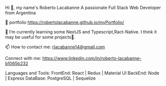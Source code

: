 ﻿Hi 👋, my name's Roberto Lacabanne
A passionate Full Stack Web Developer from Argentina



🔭 portfolio https://robertolacabanne.github.io/myPortfolio/

🌱 I’m currently learning some NextJS and Typescript,Ract-Native. I think it may be useful for some projects🤫.

📫 How to contact me: rlacabanne14@gmail.com

Connect with me:
https://www.linkedin.com/in/roberto-lacabanne-b1065b232

Languages and Tools:
FrontEnd: React | Redux | Material UI
BackEnd: Node | Express
DataBase: PostgreSQL | Sequelize
